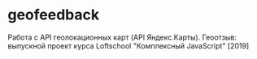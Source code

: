 # geofeedback
Работа с API геолокационных карт (API Яндекс.Карты). Геоотзыв: выпускной проект курса Loftschool "Комплексный JavaScript" [2019]
